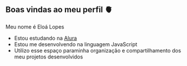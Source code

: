 ## Boas vindas ao meu perfil 🫀

Meu nome é Eloá Lopes

- Estou estudando na [Alura](https://www.alura.com.br)
- Estou me desenvolvendo na linguagem JavaScript
- Utilizo esse espaço paraminha organização e compartilhamento dos meu projetos desenvolvidos

